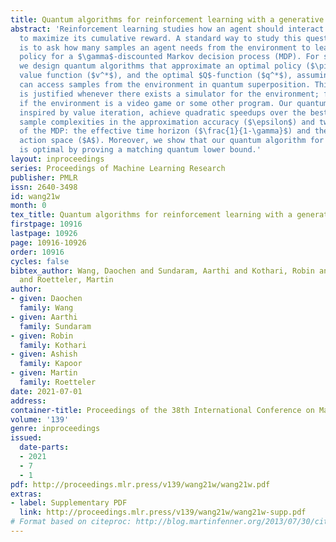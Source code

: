 ```yaml
---
title: Quantum algorithms for reinforcement learning with a generative model
abstract: 'Reinforcement learning studies how an agent should interact with an environment
  to maximize its cumulative reward. A standard way to study this question abstractly
  is to ask how many samples an agent needs from the environment to learn an optimal
  policy for a $\gamma$-discounted Markov decision process (MDP). For such an MDP,
  we design quantum algorithms that approximate an optimal policy ($\pi^*$), the optimal
  value function ($v^*$), and the optimal $Q$-function ($q^*$), assuming the algorithms
  can access samples from the environment in quantum superposition. This assumption
  is justified whenever there exists a simulator for the environment; for example,
  if the environment is a video game or some other program. Our quantum algorithms,
  inspired by value iteration, achieve quadratic speedups over the best-possible classical
  sample complexities in the approximation accuracy ($\epsilon$) and two main parameters
  of the MDP: the effective time horizon ($\frac{1}{1-\gamma}$) and the size of the
  action space ($A$). Moreover, we show that our quantum algorithm for computing $q^*$
  is optimal by proving a matching quantum lower bound.'
layout: inproceedings
series: Proceedings of Machine Learning Research
publisher: PMLR
issn: 2640-3498
id: wang21w
month: 0
tex_title: Quantum algorithms for reinforcement learning with a generative model
firstpage: 10916
lastpage: 10926
page: 10916-10926
order: 10916
cycles: false
bibtex_author: Wang, Daochen and Sundaram, Aarthi and Kothari, Robin and Kapoor, Ashish
  and Roetteler, Martin
author:
- given: Daochen
  family: Wang
- given: Aarthi
  family: Sundaram
- given: Robin
  family: Kothari
- given: Ashish
  family: Kapoor
- given: Martin
  family: Roetteler
date: 2021-07-01
address:
container-title: Proceedings of the 38th International Conference on Machine Learning
volume: '139'
genre: inproceedings
issued:
  date-parts:
  - 2021
  - 7
  - 1
pdf: http://proceedings.mlr.press/v139/wang21w/wang21w.pdf
extras:
- label: Supplementary PDF
  link: http://proceedings.mlr.press/v139/wang21w/wang21w-supp.pdf
# Format based on citeproc: http://blog.martinfenner.org/2013/07/30/citeproc-yaml-for-bibliographies/
---
```

